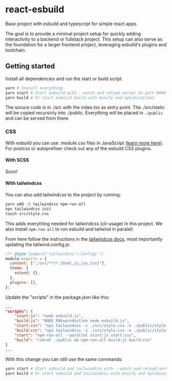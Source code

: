 # react-esbuild

Base project with esbuild and typescript for simple react apps.

The goal is to provide a minimal project setup for quickly adding interactivity to a backend or fullstack project.
This setup can also serve as the foundation for a larger frontend project, leveraging esbuild's plugins and toolchain.

## Getting started

Install all dependencies and run the start or build script.

```bash
yarn # Install everything
yarn start # Start esbuild with --watch and reload-server on port 8000
yarn build # Or start esbuild build with minify and optimizations
```

The soruce code is in ./src with the index.tsx as entry point. The ./src/static will be copied recursivly into ./public. Everything will be placed in `./public` and can be served from there.

### CSS

With esbuild you can use .module.css files in JavaScript ([learn more here](https://esbuild.github.io/content-types/#css)). For postcss or autoprefixer check out any of the esbuild CSS plugins.

#### With SCSS

Soon!

#### With tailwindcss

You can also add tailwindcss to the project by running:

```bash
yarn add -D tailwindcss npm-run-all
npx tailwindcss init
touch src/style.css
```

This adds everything needed for tailwindcss (cli-usage) in this project. We also install `npm-run-all` to run esbuild and tailwind in paralell.

From here follow the instructions in the [tailwindcss docs](https://tailwindcss.com/docs/installation), most importantly updating the tailwind.config.js:

```js
/** @type {import('tailwindcss').Config} */
module.exports = {
  content: ["./src/**/*.{html,js,jsx,tsx}"],
  theme: {
    extend: {},
  },
  plugins: [],
};
```

Update the "scripts" in the package.json like this:

```json
...
"scripts": {
    "start:js": "node esbuild.js",
    "build:js": "NODE_ENV=production node esbuild.js",
    "start:css": "npx tailwindcss -i ./src/style.css -o ./public/style.css --watch",
    "build:css": "npx tailwindcss -i ./src/style.css -o ./public/style.css --minify",
    "start": "npm-run-all --parallel start:js start:css",
    "build": "rimraf ./public && npm-run-all build:js build:css"
}
...
```

With this change you can still use the same commands:

```bash
yarn start # Start esbuild and tailwindcss with --watch and reload-server on port 8000
yarn build # Or start esbuild and tailwindcss with minify and optimizations
```
